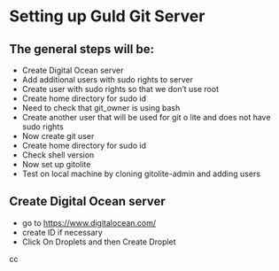 # Setting up Guld Git Server

## The general steps will be:
* Create Digital Ocean server
* Add additional users with sudo rights to server
* Create user with sudo rights so that we don’t use root
* Create home directory for sudo id
* Need to check that git_owner is using bash 
* Create another user that will be used for git o lite and does not have sudo rights
* Now create git user
* Create home directory for sudo id
* Check shell version
* Now set up gitolite
* Test on local machine by cloning gitolite-admin and adding users

## Create Digital Ocean server  
* go to https://www.digitalocean.com/
* create ID if necessary
* Click On Droplets and then Create Droplet

cc